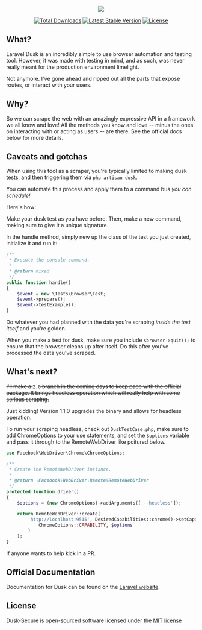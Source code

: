 <p align="center"><img src="http://i.imgur.com/7hqiVYp.png"></p>

<p align="center">
<a href="https://packagist.org/packages/travoltron/dusk-secure"><img src="https://poser.pugx.org/travoltron/dusk-secure/d/total.svg" alt="Total Downloads"></a>
<a href="https://packagist.org/packages/travoltron/dusk-secure"><img src="https://poser.pugx.org/travoltron/dusk-secure/v/stable.svg" alt="Latest Stable Version"></a>
<a href="https://packagist.org/packages/travoltron/dusk-secure"><img src="https://poser.pugx.org/travoltron/dusk-secure/license.svg" alt="License"></a>
</p>

## What?

Laravel Dusk is an incredibly simple to use browser automation and testing tool. 
However, it was made with testing in mind, and as such, was never really meant for the production environment limelight. 

Not anymore. I've gone ahead and ripped out all the parts that expose routes, or interact with your users. 

## Why?

So we can scrape the web with an amazingly expressive API in a framework we all know and love! All the methods you know and love -- minus the ones on interacting with or acting as users -- are there. See the official docs below for more details. 

## Caveats and gotchas

When using this tool as a scraper, you're typically limited to making dusk tests, and then triggering them via `php artisan dusk`. 

You can automate this process and apply them to a command bus _you can schedule!_

Here's how:

Make your dusk test as you have before. Then, make a new command, making sure to give it a unique signature.

In the handle method, simply new up the class of the test you just created, initialize it and run it:

```php
/**
 * Execute the console command.
 *
 * @return mixed
 */
public function handle()
{
    $event = new \Tests\Browser\Test;
    $event->prepare();
    $event->testExample();
}
```

Do whatever you had planned with the data you're scraping *inside the test itself* and you're golden.

When you make a test for dusk, make sure you include `$browser->quit();` to ensure that the browser cleans up after itself. Do this after you've processed the data you've scraped.

## What's next?

~~I'll make a `2.0` branch in the coming days to keep pace with the official package. It brings headless operation which will really help with some serious scraping.~~


Just kidding! Version 1.1.0 upgrades the binary and allows for headless operation. 

To run your scraping headless, check out `DuskTestCase.php`, make sure to add ChromeOptions to your use statements, and set the `$options` variable and pass it through to the RemoteWebDriver like pcitured below.  

```php
use Facebook\WebDriver\Chrome\ChromeOptions;

/**
 * Create the RemoteWebDriver instance.
 *
 * @return \Facebook\WebDriver\Remote\RemoteWebDriver
 */
protected function driver()
{
    $options = (new ChromeOptions)->addArguments(['--headless']);

    return RemoteWebDriver::create(
        'http://localhost:9515', DesiredCapabilities::chrome()->setCapability(
            ChromeOptions::CAPABILITY, $options
        )
    );
}
```


If anyone wants to help kick in a PR. 

## Official Documentation

Documentation for Dusk can be found on the [Laravel website](https://laravel.com/docs/master/dusk).

## License

Dusk-Secure is open-sourced software licensed under the [MIT license](http://opensource.org/licenses/MIT)
